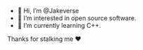 - 👋 Hi, I’m @Jakeverse
- 👀 I’m interested in open source software.
- 🌱 I’m currently learning C++.

Thanks for stalking me ❤
